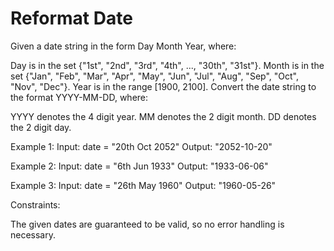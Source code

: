 # Reformat Date

Given a date string in the form Day Month Year, where:

Day is in the set {"1st", "2nd", "3rd", "4th", ..., "30th", "31st"}.
Month is in the set {"Jan", "Feb", "Mar", "Apr", "May", "Jun", "Jul", "Aug", "Sep", "Oct", "Nov", "Dec"}.
Year is in the range [1900, 2100].
Convert the date string to the format YYYY-MM-DD, where:

YYYY denotes the 4 digit year.
MM denotes the 2 digit month.
DD denotes the 2 digit day.


Example 1:
Input: date = "20th Oct 2052"
Output: "2052-10-20"

Example 2:
Input: date = "6th Jun 1933"
Output: "1933-06-06"

Example 3:
Input: date = "26th May 1960"
Output: "1960-05-26"


Constraints:

The given dates are guaranteed to be valid, so no error handling is necessary.
